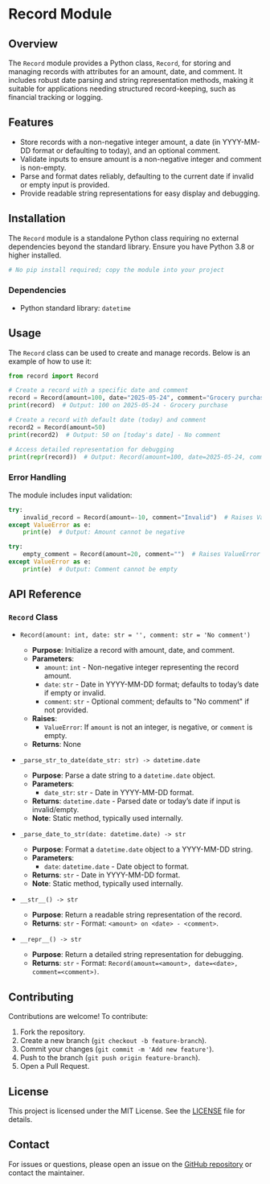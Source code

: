 # Record Module

## Overview

The `Record` module provides a Python class, `Record`, for storing and managing records with attributes for an amount, date, and comment. It includes robust date parsing and string representation methods, making it suitable for applications needing structured record-keeping, such as financial tracking or logging.

## Features

-   Store records with a non-negative integer amount, a date (in YYYY-MM-DD format or defaulting to today), and an optional comment.
-   Validate inputs to ensure amount is a non-negative integer and comment is non-empty.
-   Parse and format dates reliably, defaulting to the current date if invalid or empty input is provided.
-   Provide readable string representations for easy display and debugging.

## Installation

The `Record` module is a standalone Python class requiring no external dependencies beyond the standard library. Ensure you have Python 3.8 or higher installed.

```bash
# No pip install required; copy the module into your project
```

### Dependencies

-   Python standard library: `datetime`

## Usage

The `Record` class can be used to create and manage records. Below is an example of how to use it:

```python
from record import Record

# Create a record with a specific date and comment
record = Record(amount=100, date="2025-05-24", comment="Grocery purchase")
print(record)  # Output: 100 on 2025-05-24 - Grocery purchase

# Create a record with default date (today) and comment
record2 = Record(amount=50)
print(record2)  # Output: 50 on [today's date] - No comment

# Access detailed representation for debugging
print(repr(record))  # Output: Record(amount=100, date=2025-05-24, comment=Grocery purchase)
```

### Error Handling

The module includes input validation:

```python
try:
    invalid_record = Record(amount=-10, comment="Invalid")  # Raises ValueError
except ValueError as e:
    print(e)  # Output: Amount cannot be negative

try:
    empty_comment = Record(amount=20, comment="")  # Raises ValueError
except ValueError as e:
    print(e)  # Output: Comment cannot be empty
```

## API Reference

### `Record` Class

-   `Record(amount: int, date: str = '', comment: str = 'No comment')`

    -   **Purpose**: Initialize a record with amount, date, and comment.
    -   **Parameters**:
        -   `amount`: `int` - Non-negative integer representing the record amount.
        -   `date`: `str` - Date in YYYY-MM-DD format; defaults to today’s date if empty or invalid.
        -   `comment`: `str` - Optional comment; defaults to "No comment" if not provided.
    -   **Raises**:
        -   `ValueError`: If `amount` is not an integer, is negative, or `comment` is empty.
    -   **Returns**: None

-   `_parse_str_to_date(date_str: str) -> datetime.date`

    -   **Purpose**: Parse a date string to a `datetime.date` object.
    -   **Parameters**:
        -   `date_str`: `str` - Date in YYYY-MM-DD format.
    -   **Returns**: `datetime.date` - Parsed date or today’s date if input is invalid/empty.
    -   **Note**: Static method, typically used internally.

-   `_parse_date_to_str(date: datetime.date) -> str`

    -   **Purpose**: Format a `datetime.date` object to a YYYY-MM-DD string.
    -   **Parameters**:
        -   `date`: `datetime.date` - Date object to format.
    -   **Returns**: `str` - Date in YYYY-MM-DD format.
    -   **Note**: Static method, typically used internally.

-   `__str__() -> str`

    -   **Purpose**: Return a readable string representation of the record.
    -   **Returns**: `str` - Format: `<amount> on <date> - <comment>`.

-   `__repr__() -> str`
    -   **Purpose**: Return a detailed string representation for debugging.
    -   **Returns**: `str` - Format: `Record(amount=<amount>, date=<date>, comment=<comment>)`.

## Contributing

Contributions are welcome! To contribute:

1. Fork the repository.
2. Create a new branch (`git checkout -b feature-branch`).
3. Commit your changes (`git commit -m 'Add new feature'`).
4. Push to the branch (`git push origin feature-branch`).
5. Open a Pull Request.

## License

This project is licensed under the MIT License. See the [LICENSE](LICENSE) file for details.

## Contact

For issues or questions, please open an issue on the [GitHub repository](https://github.com/username/record-module) or contact the maintainer.
